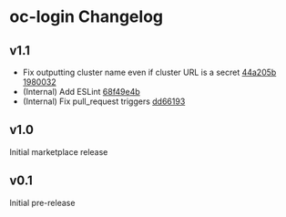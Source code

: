 # oc-login Changelog

## v1.1
- Fix outputting cluster name even if cluster URL is a secret [44a205b](https://github.com/redhat-actions/oc-login/commit/44a205bfdb2855939f9aca5fd1ac86d33e8083f4) [1980032](https://github.com/redhat-actions/oc-login/commit/1980032e445411c3acf2f80fb5b1185586548257)
- (Internal) Add ESLint [68f49e4b](68f49e4bbabef567725fc41b73c3dec2d726a670)
- (Internal) Fix pull_request triggers [dd66193](dd66193569cde8ee9bc396e0f7f7c986954329ae)

## v1.0
Initial marketplace release


## v0.1
Initial pre-release
